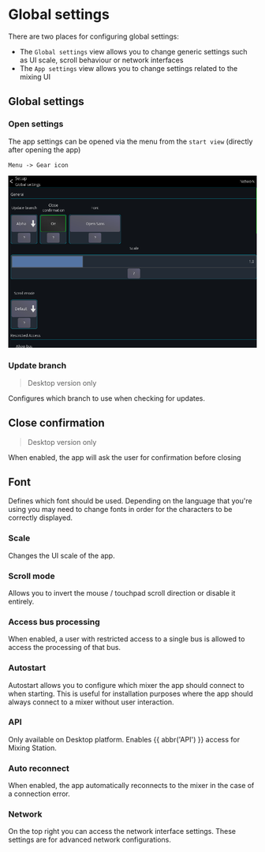 # Global settings

There are two places for configuring global settings:

- The `Global settings` view allows you to change generic settings such as UI scale, scroll behaviour or network
  interfaces
- The `App settings` view allows you to change settings related to the mixing UI

## Global settings

### Open settings

The app settings can be opened via the menu from the `start view` (directly after opening the app)

```
Menu -> Gear icon
```

![Global Settings](../img/generated/global-settings-screenshot.png)

### Update branch

> Desktop version only

Configures which branch to use when checking for updates.

## Close confirmation

> Desktop version only

When enabled, the app will ask the user for confirmation before closing

## Font

Defines which font should be used. Depending on the language that you're using you may need to change
fonts in order for the characters to be correctly displayed.

### Scale

Changes the UI scale of the app.

### Scroll mode

Allows you to invert the mouse / touchpad scroll direction or disable it entirely.

### Access bus processing

When enabled, a user with restricted access to a single bus is allowed to access the processing of that bus.

### Autostart

Autostart allows you to configure which mixer the app should connect to when starting.
This is useful for installation purposes where the app should always connect to a mixer without user interaction.

### API

Only available on Desktop platform. Enables {{ abbr('API') }} access for Mixing Station.

### Auto reconnect

When enabled, the app automatically reconnects to the mixer in the case of a connection error.

### Network

On the top right you can access the network interface settings.
These settings are for advanced network configurations.